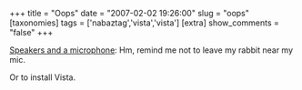 +++
title = "Oops"
date = "2007-02-02 19:26:00"
slug = "oops"
[taxonomies]
tags = ['nabaztag','vista','vista']
[extra]
show_comments = "false"
+++

[Speakers and a microphone](http://diveintomark.org/archives/2007/02/02/speakers-and-a-microphone): Hm, remind me not to leave my rabbit near my mic.

Or to install Vista.
